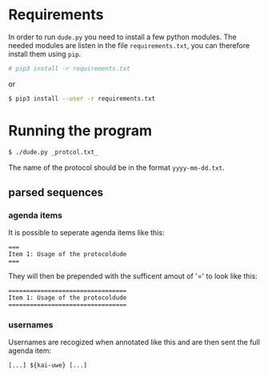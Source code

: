 # Requirements
In order to run `dude.py` you need to install a few python modules.
The needed modules are listen in the file `requirements.txt`, you can therefore install them using `pip`.
```bash
# pip3 install -r requirements.txt
```

or

```bash
$ pip3 install --user -r requirements.txt
```

# Running the program

```bash
$ ./dude.py _protcol.txt_
```
The name of the protocol should be in the format `yyyy-mm-dd.txt`.

## parsed sequences

### agenda items

It is possible to seperate agenda items like this:

```
===
Item 1: Usage of the protocoldude
===
```

They will then be prepended with the sufficent amout of '=' to look like this:

```
=================================
Item 1: Usage of the protocoldude
=================================
```

### usernames

Usernames are recogized when annotated like this and are then sent the full agenda item:

```
[...] ${kai-uwe} [...]
```
